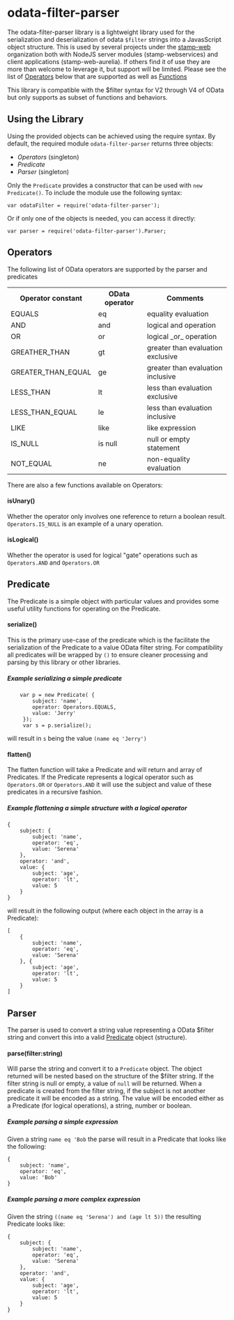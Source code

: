 # odata-filter-parser

The odata-filter-parser library is a lightweight library used for the serialization and deserialization of odata `$filter` strings into a JavasScript object structure.  This is used by several projects under the [stamp-web](http://github.com/stamp-web) organization both with NodeJS server modules (stamp-webservices) and client applications (stamp-web-aurelia).  If others find it of use they are more than welcome to leverage it, but support will be limited.  Please see the list of [Operators](#Operators) below that are supported as well as [Functions](#Functions) 

This library is compatible with the $filter syntax for V2 through V4 of OData but only supports as subset of functions and behaviors.

## Using the Library

Using the provided objects can be achieved using the require syntax.  By default, the required module `odata-filter-parser` returns three objects:

  * *Operators* (singleton)
  * *Predicate*
  * *Parser* (singleton)

Only the `Predicate` provides a constructor that can be used with `new Predicate()`.  To include the module use the following syntax:

```
var odataFilter = require('odata-filter-parser');
```

Or if only one of the objects is needed, you can access it directly:

```
var parser = require('odata-filter-parser').Parser;
```



## Operators
The following list of OData operators are supported by the parser and predicates

<p>
<table>
<tr><th> Operator constant  </th><th> OData operator        </th><th> Comments                          </th></tr>
<tr><td> EQUALS             </td><td> eq                    </td><td> equality evaluation               </td></tr>
<tr><td> AND                </td><td> and                   </td><td> logical and operation             </td></tr>
<tr><td> OR                 </td><td> or                    </td><td> logical _or_ operation            </td></tr>
<tr><td> GREATHER_THAN      </td><td> gt                    </td><td> greater than evaluation exclusive </td></tr>
<tr><td> GREATER_THAN_EQUAL </td><td> ge                    </td><td> greater than evaluation inclusive </td></tr>
<tr><td> LESS_THAN          </td><td> lt                    </td><td> less than evaluation exclusive    </td></tr>
<tr><td> LESS_THAN_EQUAL    </td><td> le                    </td><td> less than evaluation inclusive    </td></tr>
<tr><td> LIKE               </td><td> like                  </td><td> like expression                   </td></tr>
<tr><td> IS_NULL            </td><td> is null               </td><td> null or empty statement           </td></tr>
<tr><td> NOT_EQUAL          </td><td> ne                    </td><td> non-equality evaluation           </td></tr>
</table>


There are also a few functions available on Operators:

#### isUnary()
Whether the operator only involves one reference to return a boolean result.  `Operators.IS_NULL` is an example of a unary operation.

#### isLogical()
Whether the operator is used for logical "gate" operations such as `Operators.AND` and `Operators.OR`

## Predicate
The Predicate is a simple object with particular values and provides some useful utility functions for operating on the Predicate.

#### serialize()
This is the primary use-case of the predicate which is the facilitate the serialization of the Predicate to a value OData filter string.
For compatibility all predicates will be wrapped by `()` to ensure cleaner processing and parsing by this library or other libraries.

##### Example serializing a simple predicate
```
    var p = new Predicate( {
        subject: 'name',
        operator: Operators.EQUALS,
        value: 'Jerry'
     });
     var s = p.serialize();
```
will result in `s` being the value `(name eq 'Jerry')`

#### flatten()
The flatten function will take a Predicate and will return and array of Predicates.  If the Predicate represents a logical operator such as `Operators.OR` or
`Operators.AND` it will use the subject and value of these predicates in a recursive fashion.

##### Example flattening a simple structure with a logical operator
```
{
    subject: {
        subject: 'name',
        operator: 'eq',
        value: 'Serena'
    },
    operator: 'and',
    value: {
        subject: 'age',
        operator: 'lt',
        value: 5
    }
}
```
will result in the following output (where each object in the array is a Predicate):
```
[
    {
        subject: 'name',
        operator: 'eq',
        value: 'Serena'
    }, {
        subject: 'age',
        operator: 'lt',
        value: 5
    }
]
```

## Parser
The parser is used to convert a string value representing a OData $filter string and convert this into a valid [Predicate](#Predicate) object (structure).

#### parse(filter:string)
Will parse the string and convert it to a `Predicate` object.  The object returned will be nested based on the structure of the $filter string. 
If the filter string is null or empty, a value of `null` will be returned.  When a predicate is created from the filter string, if the subject is not another
predicate it will be encoded as a string.  The value will be encoded either as a Predicate (for logical operations), a string, number or boolean. 

##### Example parsing a simple expression
Given a string `name eq 'Bob` the parse will result in a Predicate that looks like the following:
```
{
    subject: 'name',
    operator: 'eq',
    value: 'Bob'
}
```

##### Example parsing a more complex expression
Given the string `((name eq 'Serena') and (age lt 5))` the resulting Predicate looks like:
```
{
    subject: {
        subject: 'name',
        operator: 'eq',
        value: 'Serena'
    },
    operator: 'and',
    value: {
        subject: 'age',
        operator: 'lt',
        value: 5
    }
}
```
